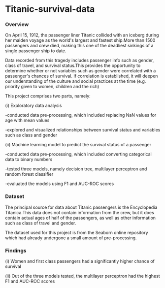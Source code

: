 # Titanic-survival-data

### Overview
On April 15, 1912, the passenger liner Titanic  collided with an iceberg during her maiden voyage as the world's largest and fastest ship.More than 1500 passengers and crew died, making this one of the deadliest  sinkings of a single passenger ship to date.

Data recorded from this tragedy includes passenger info such as gender, class of travel, and survival status.This provides the opportunity to determine whether or not variables such as gender were correlated with a passenger's chances of survival. If correlation is established, it will deepen our understanding of the culture and social practices at the time (e.g. priority given to women, children and the rich)

This project comprises two parts, namely:

(i) Exploratory data analysis 

-conducted data pre-processing, which included replacing NaN values for age with mean values

-explored and visualized relationships between survival status and variables such as class and gender 

(ii) Machine learning model to predict the survival status of a passenger 

-conducted data pre-processing, which included converting categorical data to binary numbers 

-tested three models, namely decision tree, multilayer perceptron and random forest classifier

-evaluated the models using F1 and AUC-ROC scores 

### Dataset 

The principal source for data about Titanic passengers is the Encyclopedia Titanica.This data does not contain information from the crew, but it does contain actual ages of half of the passengers, as well as other information such as class of travel and gender. 

The dataset used for this project is from the Seaborn online repository which had already undergone a small amount of pre-processing. 


### Findings
(i) Women and first class passengers had a significantly higher chance of survival 

(ii) Out of the three models tested, the multilayer perceptron had the highest F1 and AUC-ROC scores
